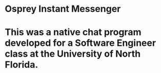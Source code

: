 # Osprey Instant Messenger

# This was a native chat program developed for a Software Engineer class at the University of North Florida.
